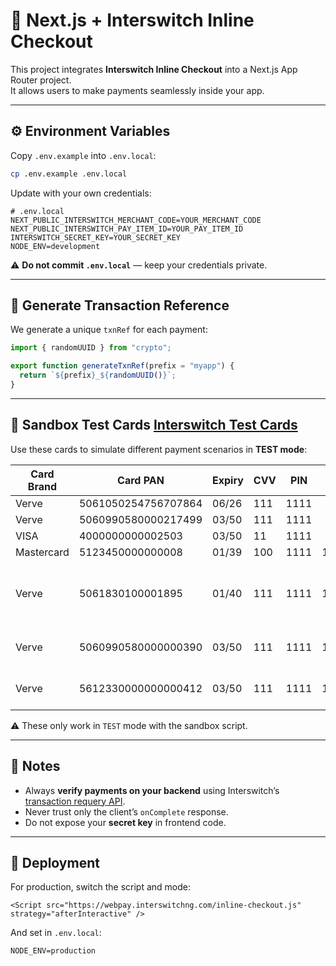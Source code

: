 # 🛒 Next.js + Interswitch Inline Checkout

This project integrates **Interswitch Inline Checkout** into a Next.js App Router project.  
It allows users to make payments seamlessly inside your app.

---

## ⚙️ Environment Variables

Copy `.env.example` into `.env.local`:

```bash
cp .env.example .env.local
````

Update with your own credentials:

```env
# .env.local
NEXT_PUBLIC_INTERSWITCH_MERCHANT_CODE=YOUR_MERCHANT_CODE
NEXT_PUBLIC_INTERSWITCH_PAY_ITEM_ID=YOUR_PAY_ITEM_ID
INTERSWITCH_SECRET_KEY=YOUR_SECRET_KEY
NODE_ENV=development
```

⚠️ **Do not commit `.env.local`** — keep your credentials private.

---

## 🔑 Generate Transaction Reference

We generate a unique `txnRef` for each payment:

```ts
import { randomUUID } from "crypto";

export function generateTxnRef(prefix = "myapp") {
  return `${prefix}_${randomUUID()}`;
}
```

---

## 🧪 Sandbox Test Cards [Interswitch Test Cards](https://docs.interswitchgroup.com/docs/test-cards)

Use these cards to simulate different payment scenarios in **TEST mode**:

| Card Brand | Card PAN            | Expiry | CVV | PIN  | OTP    | Scenario                                 |
| ---------- | ------------------- | ------ | --- | ---- | ------ | ---------------------------------------- |
| Verve      | 5061050254756707864 | 06/26  | 111 | 1111 |        | ✅ Success                                |
| Verve      | 5060990580000217499 | 03/50  | 111 | 1111 |        | ✅ Success                                |
| VISA       | 4000000000002503    | 03/50  | 11  | 1111 |        | ✅ Success                                |
| Mastercard | 5123450000000008    | 01/39  | 100 | 1111 | 123456 | ✅ Success                                |
| Verve      | 5061830100001895    | 01/40  | 111 | 1111 | 123456 | ❌ Failure – Timeout calling issuing bank |
| Verve      | 5060990580000000390 | 03/50  | 111 | 1111 | 123456 | ❌ Failure – Insufficient Funds           |
| Verve      | 5612330000000000412 | 03/50  | 111 | 1111 | 123456 | ❌ Failure – No Card Record               |

⚠️ These only work in `TEST` mode with the sandbox script.

---

## 🔐 Notes

* Always **verify payments on your backend** using Interswitch’s [transaction requery API](https://docs.interswitchgroup.com/docs/web-checkout).
* Never trust only the client’s `onComplete` response.
* Do not expose your **secret key** in frontend code.

---

## 🚀 Deployment

For production, switch the script and mode:

```tsx
<Script src="https://webpay.interswitchng.com/inline-checkout.js" strategy="afterInteractive" />
```

And set in `.env.local`:

```env
NODE_ENV=production
```
